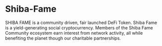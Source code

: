# Shiba-Fame
SHIBA FAME is a community driven, fair launched DeFi Token. Shiba Fame is a yield-generating social cryptocurrency. Members of the Shiba Fame Community ecosystem earn interest from network activity, all while benefiting the planet though our charitable partnerships.
